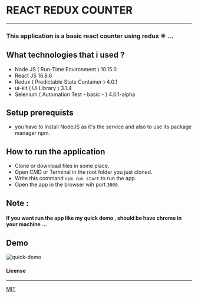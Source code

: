 # REACT REDUX COUNTER 
---
### This application is a basic react counter using redux ⚛️ ...

## What technologies that i used ?
 - Node JS ( Run-Time Environment ) 10.15.0
 - React JS 16.8.6
 - Redux ( Predictable State Container ) 4.0.1
 - ui-kit ( UI Library ) 3.1.4
 - Selenium ( Automation Test - basic - ) 4.0.1-alpha 


## Setup prerequists
 - you have to install NodeJS as it's the service and also to use its package manager npm.

## How to run the application
 - Clone or download files in some place.
 - Open CMD or Terminal in the root folder you just cloned.
 - Write this command ``` npm run start ``` to run the app.
 - Open the app in the browser wih port ``` 3000 ```. 

## Note : 
#### If you want run the app like my quick demo , should be have chrome in your machine ... 

## Demo 
![quick-demo](src/assets/demo/demo.gif)
  
#### License
---
[MIT](https://choosealicense.com/licenses/mit/)  

